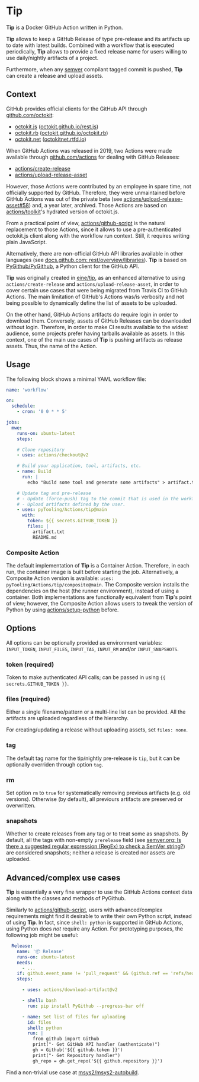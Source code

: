 # Tip

**Tip** is a Docker GitHub Action written in Python.

**Tip** allows to keep a GitHub Release of type pre-release and its artifacts up to date with latest builds.
Combined with a workflow that is executed periodically, **Tip** allows to provide a fixed release name for users willing
to use daily/nightly artifacts of a project.

Furthermore, when any [semver](https://semver.org) compilant tagged commit is pushed, **Tip** can create a release and
upload assets.

## Context

GitHub provides official clients for the GitHub API through [github.com/octokit](https://github.com/octokit):

- [octokit.js](https://github.com/octokit/octokit.js) ([octokit.github.io/rest.js](https://octokit.github.io/rest.js))
- [octokit.rb](https://github.com/octokit/octokit.rb) ([octokit.github.io/octokit.rb](http://octokit.github.io/octokit.rb))
- [octokit.net](https://github.com/octokit/octokit.net) ([octokitnet.rtfd.io](https://octokitnet.rtfd.io))

When GitHub Actions was released in 2019, two Actions were made available through [github.com/actions](https://github.com/actions) for dealing with GitHub Releases:

- [actions/create-release](https://github.com/actions/create-release)
- [actions/upload-release-asset](https://github.com/actions/upload-release-asset)

However, those Actions were contributed by an employee in spare time, not officially supported by GitHub.
Therefore, they were unmaintained before GitHub Actions was out of the private beta (see [actions/upload-release-asset#58](https://github.com/actions/upload-release-asset/issues/58)) and, a year later, archived.
Those Actions are based on [actions/toolkit](https://github.com/actions/toolkit)'s hydrated version of octokit.js.

From a practical point of view, [actions/github-script](https://github.com/actions/github-script) is the natural replacement to those Actions, since it allows to use a pre-authenticated octokit.js client along with the workflow run context.
Still, it requires writing plain JavaScript.

Alternatively, there are non-official GitHub API libraries available in other languages (see [docs.github.com: rest/overview/libraries](https://docs.github.com/en/rest/overview/libraries)).
**Tip** is based on [PyGithub/PyGithub](https://github.com/PyGithub/PyGithub), a Python client for the GitHub API.

**Tip** was originally created in [eine/tip](https://github.com/eine/tip), as an enhanced alternative to using
`actions/create-release` and `actions/upload-release-asset`, in order to cover certain use cases that were being
migrated from Travis CI to GitHub Actions.
The main limitation of GitHub's Actions was/is verbosity and not being possible to dynamically define the list of assets
to be uploaded.

On the other hand, GitHub Actions artifacts do require login in order to download them.
Conversely, assets of GitHub Releases can be downloaded without login.
Therefore, in order to make CI results available to the widest audience, some projects prefer having tarballs available
as assets.
In this context, one of the main use cases of **Tip** is pushing artifacts as release assets.
Thus, the name of the Action.

## Usage

The following block shows a minimal YAML workflow file:

```yml
name: 'workflow'

on:
  schedule:
    - cron: '0 0 * * 5'

jobs:
  mwe:
    runs-on: ubuntu-latest
    steps:

    # Clone repository
    - uses: actions/checkout@v2

    # Build your application, tool, artifacts, etc.
    - name: Build
      run: |
        echo "Build some tool and generate some artifacts" > artifact.txt

    # Update tag and pre-release
    # - Update (force-push) tag to the commit that is used in the workflow.
    # - Upload artifacts defined by the user.
    - uses: pyTooling/Actions/tip@main
      with:
        token: ${{ secrets.GITHUB_TOKEN }}
        files: |
          artifact.txt
          README.md
```

### Composite Action

The default implementation of **Tip** is a Container Action.
Therefore, in each run, the container image is built before starting the job.
Alternatively, a Composite Action version is available: `uses: pyTooling/Actions/tip/composite@main`.
The Composite version installs the dependencies on the host (the runner environment), instead of using a container.
Both implementations are functionally equivalent from **Tip**'s point of view; however, the Composite Action allows users
to tweak the version of Python by using [actions/setup-python](https://github.com/actions/setup-python) before.

## Options

All options can be optionally provided as environment variables: `INPUT_TOKEN`, `INPUT_FILES`, `INPUT_TAG`, `INPUT_RM` and/or `INPUT_SNAPSHOTS`.

### token (required)

Token to make authenticated API calls; can be passed in using `{{ secrets.GITHUB_TOKEN }}`.

### files (required)

Either a single filename/pattern or a multi-line list can be provided. All the artifacts are uploaded regardless of the hierarchy.

For creating/updating a release without uploading assets, set `files: none`.

### tag

The default tag name for the tip/nightly pre-release is `tip`, but it can be optionally overriden through option `tag`.

### rm

Set option `rm` to `true` for systematically removing previous artifacts (e.g. old versions). Otherwise (by default), all previours artifacts are preserved or overwritten.

### snapshots

Whether to create releases from any tag or to treat some as snapshots. By default, all the tags with non-empty `prerelease` field (see [semver.org: Is there a suggested regular expression (RegEx) to check a SemVer string?](https://semver.org/#is-there-a-suggested-regular-expression-regex-to-check-a-semver-string)) are considered snapshots; neither a release is created nor assets are uploaded.

## Advanced/complex use cases

**Tip** is essentially a very fine wrapper to use the GitHub Actions context data along with the classes
and methods of PyGithub.

Similarly to [actions/github-script](https://github.com/actions/github-script), users with advanced/complex requirements might find it desirable to write their own Python script, instead of using **Tip**.
In fact, since `shell: python` is supported in GitHub Actions, using Python does *not* require any Action.
For prototyping purposes, the following job might be useful:

```yml
  Release:
    name: '📦 Release'
    runs-on: ubuntu-latest
    needs:
      - ...
    if: github.event_name != 'pull_request' && (github.ref == 'refs/heads/master' || contains(github.ref, 'refs/tags/'))
    steps:

      - uses: actions/download-artifact@v2

      - shell: bash
        run: pip install PyGithub --progress-bar off

      - name: Set list of files for uploading
        id: files
        shell: python
        run: |
          from github import Github
          print("· Get GitHub API handler (authenticate)")
          gh = Github('${{ github.token }}')
          print("· Get Repository handler")
          gh_repo = gh.get_repo('${{ github.repository }}')
```

Find a non-trivial use case at [msys2/msys2-autobuild](https://github.com/msys2/msys2-autobuild).

